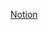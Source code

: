 [Notion](https://www.notion.so/90ecf04c0e0a41159830a02feb9eda92?v=d79bfe439816491f9f904345e1fe656a&p=914da20177834266b203a27ba0a8562e&pm=c](https://sky-crab-7c4.notion.site/54a396f895254b569b487a54ae7da21e?v=67a633086f27472b91ba3bf9a9f35b59&pvs=4)https://sky-crab-7c4.notion.site/54a396f895254b569b487a54ae7da21e?v=67a633086f27472b91ba3bf9a9f35b59&pvs=4)
